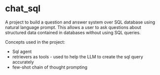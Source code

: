 # chat_sql

A project to build a question and answer system over SQL database using natural language prompt. This allows a user to ask questions about structured data contained in databases without using SQL queries.

Concepts used in the project:
- Sql agent
- retrievers as tools - used to help the LLM to create the sql query accurately
- few-shot chain of thought prompting
